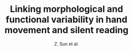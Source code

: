 ---
cat: gaia
subcat: architecture
bestof: false
author: Z. Sun et al.
title: Linking morphological and functional variability in hand movement and silent reading
journal: Brain Structure \& Function
year: 2016
type: article
doi: 10.1007/s00429-015-1106-8
---